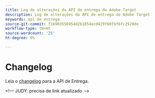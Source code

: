 ```yaml
---
title: Log de alterações da API de entrega do Adobe Target
description: Log de alterações da API de entrega do Adobe Target
keywords: api de entrega
source-git-commit: f16903556954d2b1854acd429f60fbf6fc2920de
workflow-type: tm+mt
source-wordcount: '25'
ht-degree: 0%

---
```



# Changelog

Leia o [changelog](https://experienceleague.adobe.com/docs/target/using/implement-target/server-side/releases-server-side.html) para a API de Entrega.

&lt;!— JUDY: precisa de link atualizado —>